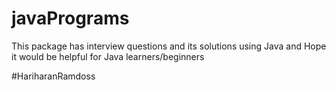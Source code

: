 # javaPrograms


This package has interview questions and its solutions using Java and Hope it would be helpful for Java learners/beginners

#HariharanRamdoss



